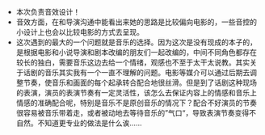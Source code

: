 - 本次负责音效设计！<br>
- 音效方面，在和导演沟通中能看出来她的思路是比较偏向电影的，一些音控的小设计上也会以比较电影的方式去呈现。<br>
- 这次遇到的最大的一个问题就是音乐的选择。因为这次是没有现成的本子的，是根据电影和小说导演和剧本改编的朋友们一起改编的，中间不同角色都存在较长的独白，需要音乐这边去给一个情绪，观感也不至于太干太说教。其实关于话剧的音乐其实我有一个一直不理解的问题。电影等媒介可以通过后期去调整节奏，使音乐和画面的每个起承转合配合地很丝滑。但是到了话剧这种现场的表演，演员的表演节奏有一定灵活性，该怎么去保证内容上的情感和音乐上情感的准确配合呢，特别是音乐不是原创音乐的情况下？配合不好演员的节奏很容易被音乐带着走，或者被动地去等待音乐的”气口“，导致表演节奏变得不自然。不知道更专业的做法是什么诶……
